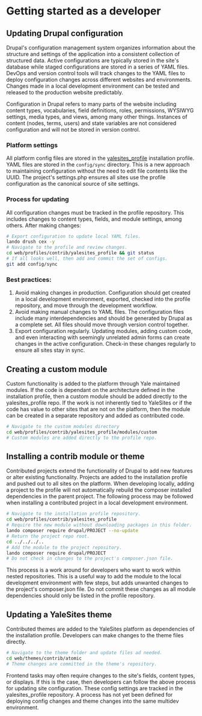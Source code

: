 # Getting started as a developer

## Updating Drupal configuration

Drupal's configuration management system organizes information about the structure and settings of the application into a consistent collection of structured data. Active configurations are typically stored in the site's database while staged configurations are stored in a series of YAML files. DevOps and version control tools will track changes to the YAML files to deploy configuration changes across different websites and environments. Changes made in a local development environment can be tested and released to the production website predictably.

Configuration in Drupal refers to many parts of the website including content types, vocabularies, field definitions, roles, permissions, WYSIWYG settings, media types, and views, among many other things. Instances of content (nodes, terms, users) and state variables are not considered configuration and will not be stored in version control.

### Platform settings

All platform config files are stored in the [yalesites_profile](https://github.com/yalesites-org/yalesites_profile) installation profile. YAML files are stored in the `config/sync` directory. This is a new approach to maintaining configuration without the need to edit file contents like the UUID. The project's settings.php ensures all sites use the profile configuration as the canonical source of site settings.

### Process for updating

All configuration changes must be tracked in the profile repository. This includes changes to content types, fields, and module settings, among others. After making changes:

```bash
# Export configuration to update local YAML files.
lando drush cex -y
# Navigate to the profile and review changes.
cd web/profiles/contrib/yalesites_profile && git status
# If all looks well, then add and commit the set of configs.
git add config/sync
```

### Best practices:

1. Avoid making changes in production. Configuration should get created in a local development environment, exported, checked into the profile repository, and move through the development workflow.
2. Avoid making manual changes to YAML files. The configuration files include many interdependencies and should be generated by Drupal as a complete set. All files should move through version control together.
3. Export configuration regularly. Updating modules, adding custom code, and even interacting with seemingly unrelated admin forms can create changes in the active configuration. Check-in these changes regularly to ensure all sites stay in sync.

## Creating a custom module

Custom functionality is added to the platform through Yale maintained modules. If the code is dependant on the architecture defined in the installation profile, then a custom module should be added directly to the yalesites_profile repo. If the work is not inherently tied to YaleSites or if the code has value to other sites that are not on the platform, then the module can be created in a separate repository and added as contributed code.

```bash
# Navigate to the custom modules directory
cd web/profiles/contrib/yalesites_profile/modules/custom
# Custom modules are added directly to the profile repo.
```

## Installing a contrib module or theme

Contributed projects extend the functionality of Drupal to add new features or alter existing functionality. Projects are added to the installation profile and pushed out to all sites on the platform. When developing locally, adding a project to the profile will not automatically rebuild the composer installed dependencies in the parent project. The following process may be followed when installing a contributed project in a local development environment.

```bash
# Navigate to the installation profile repository.
cd web/profiles/contrib/yalesites_profile
# Require the new module without downloading packages in this folder.
lando composer require drupal/PROJECT --no-update
# Return the project repo root.
cd ../../../..
# Add the module to the project repository.
lando composer require drupal/PROJECT
# Do not check in changes to the project's composer.json file.
```

This process is a work around for developers who want to work within nested repositories. This is a useful way to add the module to the local development environment with few steps, but adds unwanted changes to the project's composer.json file. Do not commit these changes as all module dependencies should only be listed in the profile repository.

## Updating a YaleSites theme

Contributed themes are added to the YaleSites platform as dependencies of the installation profile. Developers can make changes to the theme files directly.

```bash
# Navigate to the theme folder and update files ad needed.
cd web/themes/contrib/atomic
# Theme changes are committed in the theme's repository.
```

Frontend tasks may often require changes to the site's fields, content types, or displays. If this is the case, then developers can follow the above process for updating site configuration. These config settings are tracked in the yalesites_profile repository. A process has not yet been defined for deploying config changes and theme changes into the same multidev environment.
